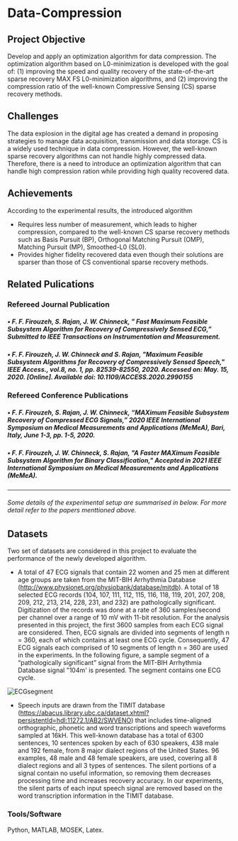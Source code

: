 # Data-Compression
## Project Objective 
Develop and apply an optimization algorithm for data compression. The optimization algorithm based on L0-minimization is developed with the goal of: (1) improving the speed and quality recovery of the state-of-the-art sparse recovery MAX FS L0-minimization algorithms, and (2) improving the compression ratio of the well-known Compressive Sensing (CS) sparse recovery methods.  

## Challenges 
The data explosion in the digital age has created a demand in proposing strategies to manage data acquisition, transmission and data storage. CS is a widely used technique in data compression. However, the well-known sparse recovery algorithms can not handle highly compressed data. Therefore, there is a need to introduce an optimization algorithm that can handle high compression ration while providing high quality recovered data. 

## Achievements
According to the experimental results, the introduced algorithm

- Requires less number of measurement, which leads to higher compression, compared to the well-known CS sparse recovery methods such as Basis Pursuit (BP), Orthogonal Matching Pursuit (OMP), Matching Pursuit (MP), Smoothed-L0 (SL0).
- Provides  higher  fidelity  recovered  data  even though  their  solutions  are  sparser  than  those  of  CS  conventional  sparse recovery methods.

## Related Pulications
### Refereed Journal Publication

##### •	F. F. Firouzeh, S. Rajan, J. W. Chinneck, " Fast Maximum Feasible Subsystem Algorithm for Recovery of Compressively Sensed ECG,” Submitted to IEEE Transactions on Instrumentation and Measurement.
##### •	F. F. Firouzeh, J. W. Chinneck and S. Rajan, "Maximum Feasible Subsystem Algorithms for Recovery of Compressively Sensed Speech," IEEE Access., vol.8, no. 1, pp. 82539-82550, 2020. Accessed on: May. 15, 2020. [Online]. Available doi: 10.1109/ACCESS.2020.2990155

### Refereed Conference Publications

##### •	F. F. Firouzeh, S. Rajan, J. W. Chinneck, “MAXimum Feasible Subsystem Recovery of Compressed ECG Signals,” 2020 IEEE International Symposium on Medical Measurements and Applications (MeMeA), Bari, Italy, June 1-3, pp. 1-5, 2020.
##### •	F. F. Firouzeh, J. W. Chinneck, S. Rajan, "A Faster MAXimum Feasible Subsystem Algorithm for Binary Classification," Accepted in 2021 IEEE International Symposium on Medical Measurements and Applications (MeMeA).

---------------------------------------------------------------------------------------------------------------------------------------------------------------------------------
###### Some details of the experimental setup are summarised in below. For more detail refer to the papers menttioned above.

## Datasets

Two set of datasets are considered in this project to evaluate the performance of the newly developed algorithm.

- A total of 47 ECG signals that contain 22 women and 25 men at different age groups are taken from the MIT-BIH Arrhythmia Database (http://www.physionet.org/physiobank/database/mitdb).  A total of 18 selected ECG records (104, 107, 111, 112, 115, 116, 118, 119, 201, 207, 208, 209, 212, 213, 214, 228, 231, and 232) are pathologically significant. Digitization of the records was done at a rate of 360 samples/second per channel over a range of 10 mV with 11-bit resolution. For the analysis presented in this project, the first 3600 samples from each ECG signal are considered. Then, ECG signals are divided into segments of length n = 360, each of which contains at least one ECG cycle. Consequently, 47 ECG signals each comprised of 10 segments of length n = 360 are used in the experiments. In the following figure, a sample segment of a “pathologically significant” signal from the MIT-BIH Arrhythmia Database signal "104m' is presented. The segment contains one ECG cycle.  

![ECGsegment](https://user-images.githubusercontent.com/59096353/114275819-f9ad8a00-99f1-11eb-9ed7-35547d9a60bd.jpg)


- Speech inputs are drawn from the TIMIT database (https://abacus.library.ubc.ca/dataset.xhtml?persistentId=hdl:11272.1/AB2/SWVENO) that includes time-aligned orthographic, phonetic and word transcriptions and speech waveforms sampled at 16kH. This well-known database has a total of 6300 sentences, 10 sentences spoken by each of 630 speakers, 438 male and 192 female, from 8 major dialect regions of the United States. 96 examples, 48 male and 48 female speakers, are used, covering all 8 dialect regions and all 3 types of sentences. The silent portions of a signal contain no useful information, so removing them decreases processing time and increases recovery accuracy. In our experiments, the silent parts of each input speech signal are removed based on the word transcription information in the TIMIT database.

### Tools/Software
Python, MATLAB, MOSEK, Latex.
